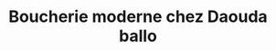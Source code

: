 ---
title: "Boucherie moderne chez Daouda ballo"
url: /bamako/boucherie-moderne-chez-daouda-ballo/
shop: boucherie
---